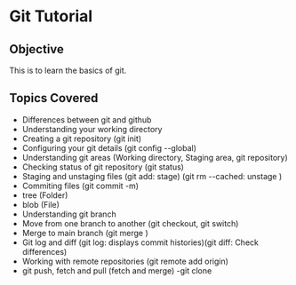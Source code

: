 # Git Tutorial

## Objective

This is to learn the basics of git. 

## Topics Covered
- Differences between git and github
- Understanding your working directory
- Creating a git repository (git init)
- Configuring your git details (git config --global)
- Understanding git areas (Working directory, Staging area, git repository)
- Checking status of git repository (git status)
- Staging and unstaging files (git add: stage) (git rm --cached: unstage )
- Commiting files (git commit -m)
- tree (Folder)
- blob (File)
- Understanding git branch
- Move from one branch to another (git checkout, git switch)
- Merge to main branch (git merge <branch name>)
- Git log and diff (git log: displays commit histories)(git diff: Check differences)
- Working with remote repositories (git remote add origin)
- git push, fetch and pull (fetch and merge)
-git clone

